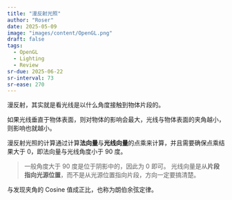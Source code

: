 ```yaml
---
title: "漫反射光照"
author: "Roser"
date: 2025-05-09
image: "images/content/OpenGL.png"
draft: false
tags:
  - OpenGL
  - Lighting
  - Review
sr-due: 2025-06-22
sr-interval: 73
sr-ease: 270
---
```

漫反射，其实就是看光线是以什么角度接触到物体片段的。

如果光线垂直于物体表面，则对物体的影响会最大，光线与物体表面的夹角越小，则影响也就越小。

漫反射光照的计算通过计算**法向量**与**光线向量**的点乘来计算，并且需要确保点乘结果大于 0，即法向量与光线角度小于 90 度。

> 一般角度大于 90 度是位于阴影中的，因此为 0 即可。
> 光线向量是从**片段指向光源位置**，而不是从光源位置指向片段，方向一定要搞清楚。

与发现夹角的 Cosine 值成正比，也称为朗伯余弦定律。